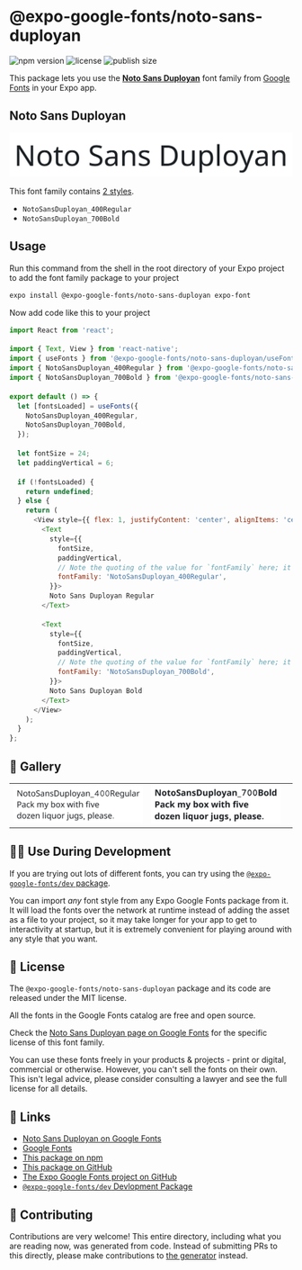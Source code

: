 # @expo-google-fonts/noto-sans-duployan

![npm version](https://flat.badgen.net/npm/v/@expo-google-fonts/noto-sans-duployan)
![license](https://flat.badgen.net/github/license/expo/google-fonts)
![publish size](https://flat.badgen.net/packagephobia/install/@expo-google-fonts/noto-sans-duployan)

This package lets you use the [**Noto Sans Duployan**](https://fonts.google.com/specimen/Noto+Sans+Duployan) font family from [Google Fonts](https://fonts.google.com/) in your Expo app.

## Noto Sans Duployan

![Noto Sans Duployan](./font-family.png)

This font family contains [2 styles](#-gallery).

- `NotoSansDuployan_400Regular`
- `NotoSansDuployan_700Bold`

## Usage

Run this command from the shell in the root directory of your Expo project to add the font family package to your project
```sh
expo install @expo-google-fonts/noto-sans-duployan expo-font
```

Now add code like this to your project
```js
import React from 'react';

import { Text, View } from 'react-native';
import { useFonts } from '@expo-google-fonts/noto-sans-duployan/useFonts';
import { NotoSansDuployan_400Regular } from '@expo-google-fonts/noto-sans-duployan/400Regular';
import { NotoSansDuployan_700Bold } from '@expo-google-fonts/noto-sans-duployan/700Bold';

export default () => {
  let [fontsLoaded] = useFonts({
    NotoSansDuployan_400Regular,
    NotoSansDuployan_700Bold,
  });

  let fontSize = 24;
  let paddingVertical = 6;

  if (!fontsLoaded) {
    return undefined;
  } else {
    return (
      <View style={{ flex: 1, justifyContent: 'center', alignItems: 'center' }}>
        <Text
          style={{
            fontSize,
            paddingVertical,
            // Note the quoting of the value for `fontFamily` here; it expects a string!
            fontFamily: 'NotoSansDuployan_400Regular',
          }}>
          Noto Sans Duployan Regular
        </Text>

        <Text
          style={{
            fontSize,
            paddingVertical,
            // Note the quoting of the value for `fontFamily` here; it expects a string!
            fontFamily: 'NotoSansDuployan_700Bold',
          }}>
          Noto Sans Duployan Bold
        </Text>
      </View>
    );
  }
};

```

## 🔡 Gallery


||||
|-|-|-|
|![NotoSansDuployan_400Regular](.//400Regular/NotoSansDuployan_400Regular.ttf.png)|![NotoSansDuployan_700Bold](.//700Bold/NotoSansDuployan_700Bold.ttf.png)|||


## 👩‍💻 Use During Development

If you are trying out lots of different fonts, you can try using the [`@expo-google-fonts/dev` package](https://github.com/freeboub/google-fonts/tree/master/font-packages/dev#readme).

You can import *any* font style from any Expo Google Fonts package from it. It will load the fonts
over the network at runtime instead of adding the asset as a file to your project, so it may take longer
for your app to get to interactivity at startup, but it is extremely convenient
for playing around with any style that you want.

## 📖 License

The `@expo-google-fonts/noto-sans-duployan` package and its code are released under the MIT license.

All the fonts in the Google Fonts catalog are free and open source.

Check the [Noto Sans Duployan page on Google Fonts](https://fonts.google.com/specimen/Noto+Sans+Duployan) for the specific license of this font family.

You can use these fonts freely in your products & projects - print or digital, commercial or otherwise. However, you can't sell the fonts on their own. This isn't legal advice, please consider consulting a lawyer and see the full license for all details.

## 🔗 Links

- [Noto Sans Duployan on Google Fonts](https://fonts.google.com/specimen/Noto+Sans+Duployan)
- [Google Fonts](https://fonts.google.com/)
- [This package on npm](https://www.npmjs.com/package/@expo-google-fonts/noto-sans-duployan)
- [This package on GitHub](https://github.com/freeboub/google-fonts/tree/master/font-packages/noto-sans-duployan)
- [The Expo Google Fonts project on GitHub](https://github.com/freeboub/google-fonts)
- [`@expo-google-fonts/dev` Devlopment Package](https://github.com/freeboub/google-fonts/tree/master/font-packages/dev)

## 🤝 Contributing

Contributions are very welcome! This entire directory, including what you are reading now, was generated from code. Instead of submitting PRs to this directly, please make contributions to [the generator](https://github.com/freeboub/google-fonts/tree/master/packages/generator) instead.
